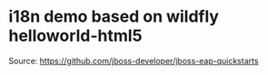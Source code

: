 i18n demo based on wildfly helloworld-html5
===================
Source: <https://github.com/jboss-developer/jboss-eap-quickstarts>  
